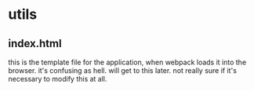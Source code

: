# utils

## index.html

this is the template file for the application, when webpack loads it into the browser. it's confusing as hell. will get to this later. not really sure if it's necessary to modify this at all.
